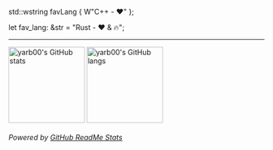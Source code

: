 std::wstring favLang { W"C++ - ❤️" };

let fav_lang: &str = "Rust - ❤️ & 🔥";

---

<img
	height=150
	align="center"
	alt="yarb00's GitHub stats"
	title="yarb00's GitHub stats"
	src="https://yarb00-github-readme-stats.vercel.app/api?username=yarb00&hide=issues&include_all_commits=true&show_icons=true&hide_border=true&theme=tokyonight"
/>
<img
	height=150
	align="center"
	alt="yarb00's GitHub langs"
	title="yarb00's GitHub langs"
	src="https://yarb00-github-readme-stats.vercel.app/api/top-langs?username=yarb00&langs_count=6&layout=compact&hide_border=true&theme=tokyonight"
/>

###### Powered by [GitHub ReadMe Stats](https://github.com/anuraghazra/github-readme-stats)
